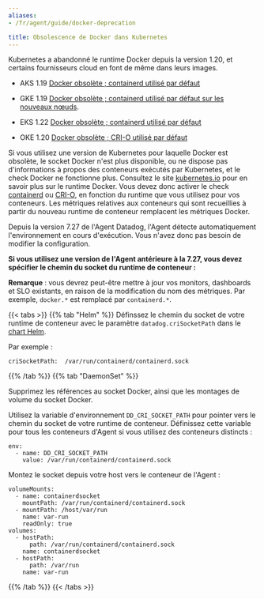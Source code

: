 ```yaml
---
aliases:
- /fr/agent/guide/docker-deprecation

title: Obsolescence de Docker dans Kubernetes
---
```


Kubernetes a abandonné le runtime Docker depuis la version 1.20, et certains fournisseurs cloud en font de même dans leurs images.

- AKS 1.19 [Docker obsolète ; containerd utilisé par défaut][1]

- GKE 1.19 [Docker obsolète ; containerd utilisé par défaut sur les nouveaux nœuds][2].

- EKS 1.22 [Docker obsolète ; containerd utilisé par défaut][3]

- OKE 1.20 [Docker obsolète ; CRI-O utilisé par défaut][4]

Si vous utilisez une version de Kubernetes pour laquelle Docker est obsolète, le socket Docker n'est plus disponible, ou ne dispose pas d'informations à propos des conteneurs exécutés par Kubernetes, et le check Docker ne fonctionne plus. Consultez le site [kubernetes.io][5] pour en savoir plus sur le runtime Docker. Vous devez donc activer le check [containerd][6] ou [CRI-O][7], en fonction du runtime que vous utilisez pour vos conteneurs. Les métriques relatives aux conteneurs qui sont recueillies à partir du nouveau runtime de conteneur remplacent les métriques Docker.

Depuis la version 7.27 de l'Agent Datadog, l'Agent détecte automatiquement l'environnement en cours d'exécution. Vous n'avez donc pas besoin de modifier la configuration.

**Si vous utilisez une version de l'Agent antérieure à la 7.27, vous devez spécifier le chemin du socket du runtime de conteneur :**

**Remarque** : vous devrez peut-être mettre à jour vos monitors, dashboards et SLO existants, en raison de la modification du nom des métriques. Par exemple, `docker.*` est remplacé par `containerd.*`.

{{< tabs >}}
{{% tab "Helm" %}}
Définssez le chemin du socket de votre runtime de conteneur avec le paramètre `datadog.criSocketPath` dans le [chart Helm][1].

Par exemple :

```
criSocketPath:  /var/run/containerd/containerd.sock
```

[1]: https://github.com/DataDog/helm-charts/blob/d8817b4401b75b1a064481da989c451633249ea9/charts/datadog/values.yaml#L262-L263
{{% /tab %}}
{{% tab "DaemonSet" %}}

Supprimez les références au socket Docker, ainsi que les montages de volume du socket Docker.

Utilisez la variable d'environnement `DD_CRI_SOCKET_PATH` pour pointer vers le chemin du socket de votre runtime de conteneur. Définissez cette variable pour tous les conteneurs d'Agent si vous utilisez des conteneurs distincts :

```
env:
  - name: DD_CRI_SOCKET_PATH
    value: /var/run/containerd/containerd.sock
```

Montez le socket depuis votre host vers le conteneur de l'Agent :

```
volumeMounts:
  - name: containerdsocket
    mountPath: /var/run/containerd/containerd.sock
  - mountPath: /host/var/run
    name: var-run
    readOnly: true
volumes:
  - hostPath:
      path: /var/run/containerd/containerd.sock
    name: containerdsocket
  - hostPath:
      path: /var/run
    name: var-run
```

{{% /tab %}}
{{< /tabs >}}

[1]: https://github.com/Azure/AKS/releases/tag/2020-11-16
[2]: https://cloud.google.com/kubernetes-engine/docs/release-notes#December_08_2020
[3]: https://aws.amazon.com/blogs/containers/amazon-eks-1-21-released/
[4]: https://docs.oracle.com/en-us/iaas/releasenotes/changes/52d34150-0cb8-4a0f-95f3-924dec5a3c83/
[5]: https://kubernetes.io/docs/tasks/administer-cluster/migrating-from-dockershim/check-if-dockershim-deprecation-affects-you/#role-of-dockershim
[6]: /fr/integrations/containerd/
[7]: /fr/integrations/crio/
